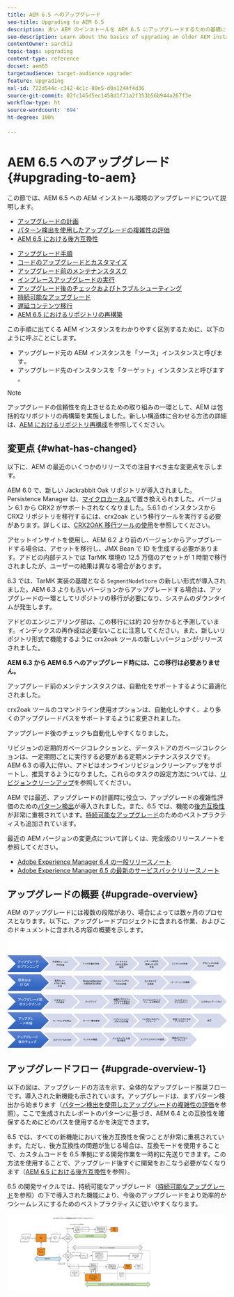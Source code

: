 ```yaml
---
title: AEM 6.5 へのアップグレード
seo-title: Upgrading to AEM 6.5
description: 古い AEM のインストールを AEM 6.5 にアップグレードするための基礎について説明します。
seo-description: Learn about the basics of upgrading an older AEM installation to AEM 6.5.
contentOwner: sarchiz
topic-tags: upgrading
content-type: reference
docset: aem65
targetaudience: target-audience upgrader
feature: Upgrading
exl-id: 722d544c-c342-4c1c-80e5-d0a1244f4d36
source-git-commit: 02fc145d5ec1458d1f71a2f353b56b944a267f3e
workflow-type: ht
source-wordcount: '694'
ht-degree: 100%

---
```


# AEM 6.5 へのアップグレード {#upgrading-to-aem}

この節では、AEM 6.5 への AEM インストール環境のアップグレードについて説明します。

* [アップグレードの計画](/help/sites-deploying/upgrade-planning.md)
* [パターン検出を使用したアップグレードの複雑性の評価](/help/sites-deploying/pattern-detector.md)
* [AEM 6.5 における後方互換性](/help/sites-deploying/backward-compatibility.md)

<!--* [Using Offline Reindexing To Reduce Downtime During an Upgrade](/help/sites-deploying/upgrade-offline-reindexing.md)-->
* [アップグレード手順](/help/sites-deploying/upgrade-procedure.md)
* [コードのアップグレードとカスタマイズ](/help/sites-deploying/upgrading-code-and-customizations.md)
* [アップグレード前のメンテナンスタスク](/help/sites-deploying/pre-upgrade-maintenance-tasks.md)
* [インプレースアップグレードの実行](/help/sites-deploying/in-place-upgrade.md)
* [アップグレード後のチェックおよびトラブルシューティング](/help/sites-deploying/post-upgrade-checks-and-troubleshooting.md)
* [持続可能なアップグレード](/help/sites-deploying/sustainable-upgrades.md)
* [遅延コンテンツ移行](/help/sites-deploying/lazy-content-migration.md)
* [AEM 6.5 におけるリポジトリの再構築](/help/sites-deploying/repository-restructuring.md)

この手順に出てくる AEM インスタンスをわかりやすく区別するために、以下のように呼ぶことにします。

* アップグレード元の AEM インスタンスを「ソース」インスタンスと呼びます&#x200B;*。*
* アップグレード先のインスタンスを「ターゲット」インスタンスと呼びます&#x200B;*。*

>[!NOTE]
>
>アップグレードの信頼性を向上させるための取り組みの一環として、AEM は包括的なリポジトリの再構築を実施しました。新しい構造体に合わせる方法の詳細は、[AEM におけるリポジトリ再構成](/help/sites-deploying/repository-restructuring.md)を参照してください。

## 変更点 {#what-has-changed}

以下に、AEM の最近のいくつかのリリースでの注目すべき主な変更点を示します。

AEM 6.0 で、新しい Jackrabbit Oak リポジトリが導入されました。Persistence Manager は、[マイクロカーネル](/help/sites-deploying/platform.md#contentbody_title_4)で置き換えられました。バージョン 6.1 から CRX2 がサポートされなくなりました。5.6.1 のインスタンスから CRX2 リポジトリを移行するには、crx2oak という移行ツールを実行する必要があります。詳しくは、[CRX2OAK 移行ツールの使用](/help/sites-deploying/using-crx2oak.md)を参照してください。

アセットインサイトを使用し、AEM 6.2 より前のバージョンからアップグレードする場合は、アセットを移行し、JMX Bean で ID を生成する必要があります。アドビの内部テストでは TarMK 環境の 12.5 万個のアセットが 1 時間で移行されましたが、ユーザーの結果は異なる場合があります。

6.3 では、TarMK 実装の基礎となる `SegmentNodeStore` の新しい形式が導入されました。AEM 6.3 よりも古いバージョンからアップグレードする場合は、アップグレードの一環としてリポジトリの移行が必要になり、システムのダウンタイムが発生します。

アドビのエンジニアリング部は、この移行には約 20 分かかると予測しています。インデックスの再作成は必要ないことに注意してください。また、新しいリポジトリ形式で機能するように crx2oak ツールの新しいバージョンがリリースされました。

**AEM 6.3 から AEM 6.5 へのアップグレード時には、この移行は必要ありません。**

アップグレード前のメンテナンスタスクは、自動化をサポートするように最適化されました。

crx2oak ツールのコマンドライン使用オプションは、自動化しやすく、より多くのアップグレードパスをサポートするように変更されました。

アップグレード後のチェックも自動化しやすくなりました。

リビジョンの定期的ガベージコレクションと、データストアのガベージコレクションは、一定期間ごとに実行する必要がある定期メンテナンスタスクです。AEM 6.3 の導入に伴い、アドビはオンラインリビジョンクリーンアップをサポートし、推奨するようになりました。これらのタスクの設定方法については、[リビジョンクリーンアップ](/help/sites-deploying/revision-cleanup.md)を参照してください。

AEM では最近、アップグレードの計画時に役立つ、アップグレードの複雑性評価のための[パターン検出](/help/sites-deploying/pattern-detector.md)が導入されました。また、6.5 では、機能の[後方互換性](/help/sites-deploying/backward-compatibility.md)が非常に重視されています。[持続可能なアップグレード](/help/sites-deploying/sustainable-upgrades.md)のためのベストプラクティスも追加されています。

最近の AEM バージョンの変更点について詳しくは、完全版のリリースノートを参照してください。

* [Adobe Experience Manager 6.4 の一般リリースノート](https://experienceleague.adobe.com/docs/experience-manager-64/release-notes/release-notes.html?lang=ja)
* [Adobe Experience Manager 6.5 の最新のサービスパックリリースノート](/help/release-notes/release-notes.md)

## アップグレードの概要 {#upgrade-overview}

AEM のアップグレードには複数の段階があり、場合によっては数ヶ月のプロセスとなります。以下に、アップグレードプロジェクトに含まれる作業、およびこのドキュメントに含まれる内容の概要を示します。

![screen_shot_2018-03-30at80708am](assets/screen_shot_2018-03-30at80708am.png)

## アップグレードフロー {#upgrade-overview-1}

以下の図は、アップグレードの方法を示す、全体的なアップグレード推奨フローです。導入された新機能も示されています。アップグレードは、まずパターン検出から始まります（[パターン検出を使用したアップグレードの複雑性の評価](/help/sites-deploying/pattern-detector.md)を参照）。ここで生成されたレポートのパターンに基づき、AEM 6.4 との互換性を確保するためにどのパスを使用するかを決定できます。

6.5 では、すべての新機能において後方互換性を保つことが非常に重視されています。ただし、後方互換性の問題が生じる場合は、互換モードを使用することで、カスタムコードを 6.5 準拠にする開発作業を一時的に先送りできます。この方法を使用することで、アップグレード後すぐに開発をおこなう必要がなくなります（[AEM 6.5 における後方互換性](/help/sites-deploying/backward-compatibility.md)を参照）。

6.5 の開発サイクルでは、持続可能なアップグレード（[持続可能なアップグレード](/help/sites-deploying/sustainable-upgrades.md)を参照）の下で導入された機能により、今後のアップグレードをより効率的かつシームレスにするためのベストプラクティスに従いやすくなります。

![6_4_upgrade_overviewflowchart-newpage3](assets/6_4_upgrade_overviewflowchart-newpage3.png)
